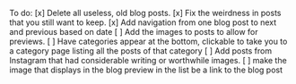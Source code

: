To do:
[x] Delete all useless, old blog posts.
[x] Fix the weirdness in posts that you still want to keep.
[x] Add navigation from one blog post to next and previous based on date
[ ] Add the images to posts to allow for previews.
[ ] Have categories appear at the bottom, clickable to take you to a category page listing all the posts of that category
[ ] Add posts from Instagram that had considerable writing or worthwhile images.
[ ] make the image  that displays in the blog preview in the list be a link to the blog post

